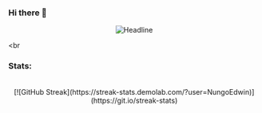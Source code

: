 ### Hi there 👋
<div align="center">
  <img src="https://readme-typing-svg.herokuapp.com?color=139ae1&size=32&center=true&vCenter=true&width=600&height=50&lines=Hi+There!;Nungo+Here;SE+is+the+field;Welcome" alt="Headline" />
</div>

  <br
### Stats:
</br>
<div align="center">
  [![GitHub Streak](https://streak-stats.demolab.com/?user=NungoEdwin)](https://git.io/streak-stats)
</div>
